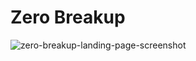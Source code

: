 # Zero Breakup
![zero-breakup-landing-page-screenshot](https://github.com/papaskripto/zero-breakup/assets/123072803/cd4e7318-106b-4912-baf1-58099ef0d26e)
